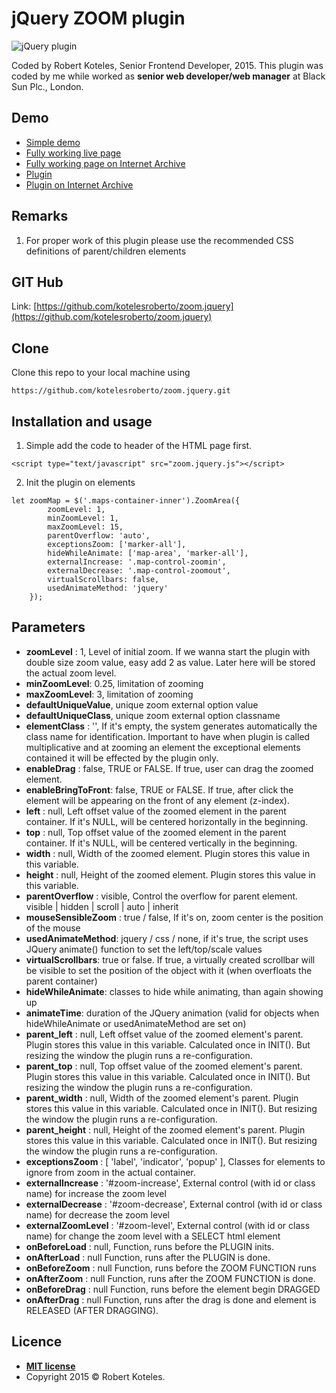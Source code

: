 

# jQuery ZOOM plugin

![jQuery plugin](https://jquery.com/jquery-wp-content/themes/jquery/images/logo-jquery@2x.png)

Coded by Robert Koteles, Senior Frontend Developer, 2015. This plugin was coded by me while worked as **senior web developer/web manager** at Black Sun Plc., London.

## Demo

 - [Simple demo](http://domainforssl.hu/portfolio/robertkoteles/solutions/zoom.jquery/)
 - [Fully working live page](https://www.vesuvius.com/en/about-us/where-we-operate.html)
 - [Fully working page on Internet Archive](https://web.archive.org/web/20171001151331/https://www.vesuvius.com/en/about-us/where-we-operate.html)
 - [Plugin](https://www.vesuvius.com/etc/designs/vesuvius/corporate/scripts/plugins/jquery.zoom.bs.js)
 - [Plugin on Internet Archive](https://web.archive.org/web/20161126011430/https://www.vesuvius.com/etc/designs/vesuvius/corporate/scripts/plugins/jquery.zoom.bs.js)

## Remarks
1. For proper work of this plugin please use the recommended CSS definitions of parent/children elements


## GIT Hub

Link:
[https://github.com/kotelesroberto/zoom.jquery](https://github.com/kotelesroberto/zoom.jquery)

## Clone

Clone this repo to your local machine using 
```
https://github.com/kotelesroberto/zoom.jquery.git
```

## Installation and usage

1. Simple add the code to header of the HTML page first.
```
<script type="text/javascript" src="zoom.jquery.js"></script>
```

2. Init the plugin on elements
```
let zoomMap = $('.maps-container-inner').ZoomArea({
        zoomLevel: 1,
        minZoomLevel: 1,
        maxZoomLevel: 15,
        parentOverflow: 'auto',
        exceptionsZoom: ['marker-all'],
        hideWhileAnimate: ['map-area', 'marker-all'],
        externalIncrease: '.map-control-zoomin',
        externalDecrease: '.map-control-zoomout',
        virtualScrollbars: false,
        usedAnimateMethod: 'jquery'
    });
```

## Parameters
* **zoomLevel** : 1,    Level of initial zoom. If we wanna start the plugin with double size zoom value, easy add 2 as value. Later here will be stored the actual zoom level.
* **minZoomLevel**: 0.25, limitation of zooming
* **maxZoomLevel**: 3,    limitation of zooming
* **defaultUniqueValue**, unique zoom external option value
* **defaultUniqueClass**, unique zoom external option classname
* **elementClass** : '', If it's empty, the system generates automatically the class name for identification. Important to have when plugin is called multiplicative and at zooming an element the exceptional elements contained it will be effected by the plugin only.
* **enableDrag** : false, TRUE or FALSE. If true, user can drag the zoomed element.
* **enableBringToFront**: false, TRUE or FALSE. If true, after click the element will be appearing on the front of any element (z-index).
* **left** : null,  Left offset value of the zoomed element in the parent container. If it's NULL, will be centered horizontally in the beginning.
* **top** : null,   Top offset value of the zoomed element in the parent container. If it's NULL, will be centered vertically in the beginning.
* **width** : null, Width of the zoomed element. Plugin stores this value in this variable.
* **height** : null,    Height of the zoomed element. Plugin stores this value in this variable.
* **parentOverflow** : visible, Control the overflow for parent element. visible | hidden | scroll | auto | inherit
* **mouseSensibleZoom** : true / false, If it's on, zoom center is the position of the mouse
* **usedAnimateMethod**: jquery / css / none, if it's true, the script uses JQuery animate() function to set the left/top/scale values
* **virtualScrollbars**: true or false. If true, a virtually created scrollbar will be visible to set the position of the object with it (when overfloats the parent container)
* **hideWhileAnimate**: classes to hide while animating, than again showing up
* **animateTime**: duration of the JQuery animation (valid for objects when hideWhileAnimate or usedAnimateMethod are set on)
* **parent_left** : null,   Left offset value of the zoomed element's parent. Plugin stores this value in this variable. Calculated once in INIT(). But resizing the window the plugin runs a re-configuration.
* **parent_top** : null,    Top offset value of the zoomed element's parent. Plugin stores this value in this variable. Calculated once in INIT(). But resizing the window the plugin runs a re-configuration.
* **parent_width** : null,  Width of the zoomed element's parent. Plugin stores this value in this variable. Calculated once in INIT(). But resizing the window the plugin runs a re-configuration.
* **parent_height** : null, Height of the zoomed element's parent. Plugin stores this value in this variable. Calculated once in INIT(). But resizing the window the plugin runs a re-configuration.
* **exceptionsZoom** : [ 'label', 'indicator', 'popup' ], Classes for elements to ignore from zoom in the actual container.
* **externalIncrease** : '#zoom-increase', External control (with id or class name) for increase the zoom level
* **externalDecrease** : '#zoom-decrease', External control (with id or class name) for decrease the zoom level
* **externalZoomLevel** : '#zoom-level',    External control (with id or class name) for change the zoom level with a SELECT html element
* **onBeforeLoad** : null,  Function, runs before the PLUGIN inits.
* **onAfterLoad** : null    Function, runs after the PLUGIN is done.
* **onBeforeZoom** : null   Function, runs before the ZOOM FUNCTION runs
* **onAfterZoom** : null    Function, runs after the ZOOM FUNCTION is done.
* **onBeforeDrag** : null   Function, runs before the element begin DRAGGED
* **onAfterDrag** : null    Function, runs after the drag is done and element is RELEASED (AFTER DRAGGING).


## Licence
*  **[MIT license](http://opensource.org/licenses/mit-license.php)**
*   Copyright 2015 ©  Robert Koteles.